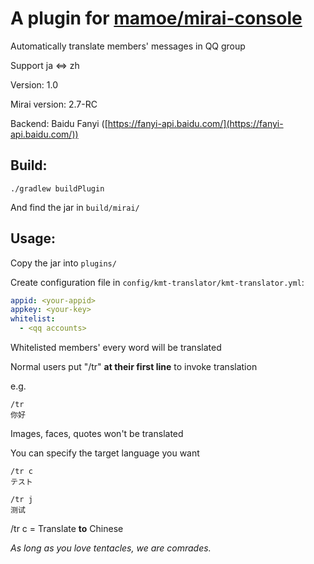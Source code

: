 # A plugin for [mamoe/mirai-console](https://github.com/mamoe/mirai-console)

Automatically translate members' messages in QQ group

Support ja <=> zh



Version: 1.0

Mirai version: 2.7-RC

Backend: Baidu Fanyi ([https://fanyi-api.baidu.com/](https://fanyi-api.baidu.com/))



## Build:

`./gradlew buildPlugin`

And find the jar in `build/mirai/`



## Usage:

Copy the jar into `plugins/`

Create configuration file in `config/kmt-translator/kmt-translator.yml`:

```yaml
appid: <your-appid>
appkey: <your-key>
whitelist: 
  - <qq accounts>
```



Whitelisted members' every word will be translated

Normal users put "/tr" **at their first line** to invoke translation

e.g.

```
/tr
你好
```

Images,  faces, quotes won't be translated



You can specify the target language you want

```
/tr c
テスト

/tr j
测试
```

/tr c = Translate **to** Chinese





*As long as you love tentacles, we are comrades.*

